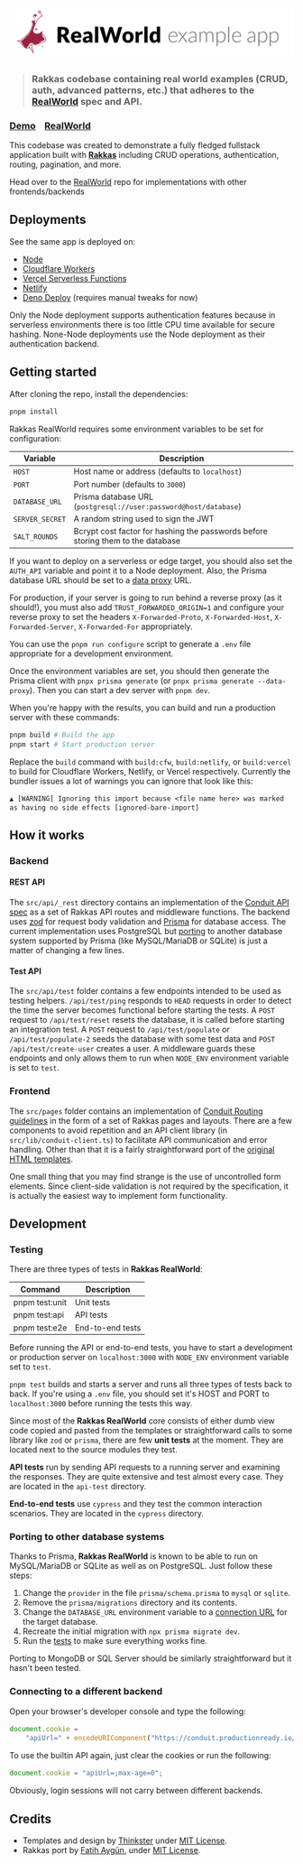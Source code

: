 # ![Rakkas RealWorld](logo.png)

> ### Rakkas codebase containing real world examples (CRUD, auth, advanced patterns, etc.) that adheres to the [RealWorld](https://github.com/gothinkster/realworld) spec and API.

### [Demo](https://realworld.rakkasjs.org/)&nbsp;&nbsp;&nbsp;&nbsp;[RealWorld](https://github.com/gothinkster/realworld)

This codebase was created to demonstrate a fully fledged fullstack application built with **[Rakkas](https://rakkasjs.org)** including CRUD operations, authentication, routing, pagination, and more.

Head over to the [RealWorld](https://github.com/gothinkster/realworld) repo for implementations with other frontends/backends

## Deployments

See the same app is deployed on:

- [Node](https://realworld.rakkasjs.org)
- [Cloudflare Workers](https://rakkas-realworld.rakkasjs.workers.dev/)
- [Vercel Serverless Functions](https://rakkas-realworld.vercel.app/)
- [Netlify](https://rakkas-realworld.netlify.app/)
- [Deno Deploy](https://rakkas-realworld.deno.dev/) (requires manual tweaks for now)

Only the Node deployment supports authentication features because in serverless environments there is too little CPU time available for secure hashing. None-Node deployments use the Node deployment as their authentication backend.

## Getting started

After cloning the repo, install the dependencies:

```sh
pnpm install
```

Rakkas RealWorld requires some environment variables to be set for configuration:

| Variable        | Description                                                                      |
| --------------- | -------------------------------------------------------------------------------- |
| `HOST`          | Host name or address (defaults to `localhost`)                                   |
| `PORT`          | Port number (defaults to `3000`)                                                 |
| `DATABASE_URL`  | Prisma database URL (`postgresql://user:password@host/database`)                 |
| `SERVER_SECRET` | A random string used to sign the JWT                                             |
| `SALT_ROUNDS`   | Bcrypt cost factor for hashing the passwords before storing them to the database |

If you want to deploy on a serverless or edge target, you should also set the `AUTH_API` variable and point it to a Node deployment. Also, the Prisma database URL should be set to a [data proxy](https://www.prisma.io/docs/data-platform/data-proxy) URL.

For production, if your server is going to run behind a reverse proxy (as it should!), you must also add `TRUST_FORWARDED_ORIGIN=1` and configure your reverse proxy to set the headers `X-Forwarded-Proto`, `X-Forwarded-Host`, `X-Forwarded-Server`, `X-Forwarded-For` appropriately.

You can use the `pnpm run configure` script to generate a `.env` file appropriate for a development environment.

Once the environment variables are set, you should then generate the Prisma client with `pnpx prisma generate` (or `pnpx prisma generate --data-proxy`). Then you can start a dev server with `pnpm dev`.

When you're happy with the results, you can build and run a production server with these commands:

```sh
pnpm build # Build the app
pnpm start # Start production server
```

Replace the `build` command with `build:cfw`, `build:netlify`, or `build:vercel` to build for Cloudflare Workers, Netlify, or Vercel respectively. Currently the bundler issues a lot of warnings you can ignore that look like this:

```
▲ [WARNING] Ignoring this import because <file name here> was marked as having no side effects [ignored-bare-import]
```

## How it works

### Backend

#### REST API

The `src/api/_rest` directory contains an implementation of the [Conduit API spec](https://github.com/gothinkster/realworld/tree/master/api) as a set of Rakkas API routes and middleware functions. The backend uses [zod](https://github.com/colinhacks/zod) for request body validation and [Prisma](https://www.prisma.io) for database access. The current implementation uses PostgreSQL but [porting](#porting-to-other-database-systems) to another database system supported by Prisma (like MySQL/MariaDB or SQLite) is just a matter of changing a few lines.

#### Test API

The `src/api/test` folder contains a few endpoints intended to be used as testing helpers. `/api/test/ping` responds to `HEAD` requests in order to detect the time the server becomes functional before starting the tests. A `POST` request to `/api/test/reset` resets the database, it is called before starting an integration test. A `POST` request to `/api/test/populate` or `/api/test/populate-2` seeds the database with some test data and `POST /api/test/create-user` creates a user. A middleware guards these endpoints and only allows them to run when `NODE_ENV` environment variable is set to `test`.

### Frontend

The `src/pages` folder contains an implementation of [Conduit Routing guidelines](https://github.com/gothinkster/realworld/tree/master/spec#routing-guidelines) in the form of a set of Rakkas pages and layouts. There are a few components to avoid repetition and an API client library (in `src/lib/conduit-client.ts`) to facilitate API communication and error handling. Other than that it is a fairly straightforward port of the [original HTML templates](https://github.com/gothinkster/realworld-starter-kit/blob/master/FRONTEND_INSTRUCTIONS.md#layout).

One small thing that you may find strange is the use of uncontrolled form elements. Since client-side validation is not required by the specification, it is actually the easiest way to implement form functionality.

## Development

### Testing

There are three types of tests in **Rakkas RealWorld**:

| Command        | Description      |
| -------------- | ---------------- |
| pnpm test:unit | Unit tests       |
| pnpm test:api  | API tests        |
| pnpm test:e2e  | End-to-end tests |

Before running the API or end-to-end tests, you have to start a development or production server on `localhost:3000` with `NODE_ENV` environment variable set to `test`.

`pnpm test` builds and starts a server and runs all three types of tests back to back. If you're using a `.env` file, you should set it's HOST and PORT to `localhost:3000` before running the tests this way.

Since most of the **Rakkas RealWorld** core consists of either dumb view code copied and pasted from the templates or straightforward calls to some library like `zod` or `prisma`, there are few **unit tests** at the moment. They are located next to the source modules they test.

**API tests** run by sending API requests to a running server and examining the responses. They are quite extensive and test almost every case. They are located in the `api-test` directory.

**End-to-end tests** use `cypress` and they test the common interaction scenarios. They are located in the `cypress` directory.

### Porting to other database systems

Thanks to Prisma, **Rakkas RealWorld** is known to be able to run on MySQL/MariaDB or SQLite as well as on PostgreSQL. Just follow these steps:

1. Change the `provider` in the file `prisma/schema.prisma` to `mysql` or `sqlite`.
2. Remove the `prisma/migrations` directory and its contents.
3. Change the `DATABASE_URL` environment variable to a [connection URL](https://www.prisma.io/docs/reference/database-reference/connection-urls) for the target database.
4. Recreate the initial migration with `npx prisma migrate dev`.
5. Run the [tests](#testing) to make sure everything works fine.

Porting to MongoDB or SQL Server should be similarly straightforward but it hasn't been tested.

### Connecting to a different backend

Open your browser's developer console and type the following:

```js
document.cookie =
	"apiUrl=" + encodeURIComponent("https://conduit.productionready.io/api"); // Or any other compatible backend URL
```

To use the builtin API again, just clear the cookies or run the following:

```js
document.cookie = "apiUrl=;max-age=0";
```

Obviously, login sessions will not carry between different backends.

## Credits

- Templates and design by [Thinkster](https://thinkster.io) under [MIT License](https://opensource.org/licenses/MIT).
- Rakkas port by [Fatih Aygün](https://github.com/cyco130), under [MIT License](https://opensource.org/licenses/MIT).
